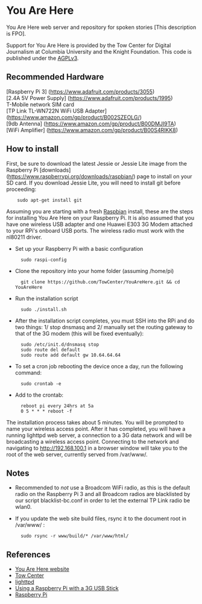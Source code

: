You Are Here
============

You Are Here web server and repository for spoken stories [This description is FPO].

Support for You Are Here is provided by the Tow Center for Digital Journalism at Columbia University and the Knight Foundation. This code is published under the [AGPLv3](http://www.gnu.org/licenses/agpl-3.0.html).

Recommended Hardware
--------------------
[Raspberry Pi 3] (https://www.adafruit.com/products/3055)  
[2.4A 5V Power Supply] (https://www.adafruit.com/products/1995)  
T-Mobile network SIM card  
[TP Link TL-WN722N WiFi USB Adapter] (https://www.amazon.com/gp/product/B002SZEOLG/)  
[9db Antenna] (https://www.amazon.com/gp/product/B00DMJI9TA)  
[WiFi Amplifier] (https://www.amazon.com/gp/product/B00S4RIKK8)  

How to install  
--------------
First, be sure to download the latest Jessie or Jessie Lite image from the Raspberry Pi [downloads] (https://www.raspberrypi.org/downloads/raspbian/) page to install on your SD card. If you download Jessie Lite, you will need to install git before proceeding:  

        sudo apt-get install git  
        
Assuming you are starting with a fresh [Raspbian](http://www.raspberrypi.org/downloads/) install, these are the steps for installing You Are Here on your Raspberry Pi. It is also assumed that you have one wireless USB adapter and one Huawei E303 3G Modem attached to your RPi's onboard USB ports. The wireless radio must work with the nl80211 driver.

* Set up your Raspberry Pi with a basic configuration

        sudo raspi-config

* Clone the repository into your home folder (assuming /home/pi)

        git clone https://github.com/TowCenter/YouAreHere.git && cd YouAreHere

* Run the installation script

        sudo ./install.sh

* After the installation script completes, you must SSH into the RPi and do two things: 1/ stop dnsmasq and 2/ manually set the routing gateway to that of the 3G modem (this will be fixed eventually):

        sudo /etc/init.d/dnsmasq stop
        sudo route del default
        sudo route add default gw 10.64.64.64

* To set a cron job rebooting the device once a day, run the following command:

        sudo crontab -e

* Add to the crontab:

        reboot pi every 24hrs at 5a  
        0 5 * * * reboot -f

The installation process takes about 5 minutes. You will be prompted to name your wireless access point. After it has completed, you will have a running lighttpd web server, a connection to a 3G data network and will be broadcasting a wireless access point. Connecting to the network and navigating to http://192.168.100.1 in a browser window will take you to the root of the web server, currently served from /var/www/.

Notes
-----
* Recommended to *not* use a Broadcom WiFi radio, as this is the default radio on the Raspberry Pi 3 and all Broadcom radios are blacklisted by our script blacklist-bc.conf in order to let the external TP Link radio be wlan0.

* If you update the web site build files, rsync it to the document root in /var/www/ :  

        sudo rsync -r www/build/* /var/www/html/
	

References
----------
* [You Are Here website](http://youarehere.network/)
* [Tow Center](http://towcenter.org/)
* [lighttpd](http://www.lighttpd.net/)
* [Using a Raspberry Pi with a 3G USB Stick](http://copyndone.com/2015/06/27/guide-how-to-use-raspberry-pi-with-3g-usb-stick/)
* [Raspberry Pi](http://www.raspberrypi.org/)
